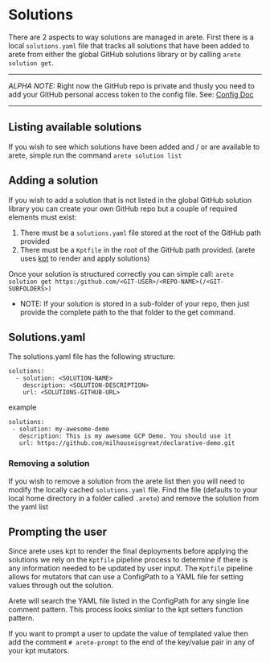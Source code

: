 # Solutions #

There are 2 aspects to way solutions are managed in arete. First there is a local `solutions.yaml` file that tracks all solutions that have been added to arete from either the global GitHub solutions library or by calling `arete solution get`.

---
*ALPHA NOTE:* Right now the GitHub repo is private and thusly you need to add your GitHub personal access token to the config file. See: [Config Doc](config.md)

---


 ## Listing available solutions ##

 If you wish to see which solutions have been added and / or are available to arete, simple run the command `arete solution list`
 
 ## Adding a solution ##

 If you wish to add a solution that is not listed in the global GitHub solution library you can create your own GitHub repo but a couple of required elements must exist:

 1. There must be a `solutions.yaml` file stored at the root of the GitHub path provided
 2. There must be a `Kptfile` in the root of the GitHub path provided. (arete uses [kpt](https://kpt.dev) to render and apply solutions)

 Once your solution is structured correctly you can simple call: `arete solution get https:/github.com/<GIT-USER>/<REPO-NAME>(/<GIT-SUBFOLDERS>)`

 - NOTE: If your solution is stored in a sub-folder of your repo, then just provide the complete path to the that folder to the get command.

## Solutions.yaml ##

The solutions.yaml file has the following structure:
```
solutions:
  - solution: <SOLUTION-NAME>
    description: <SOLUTION-DESCRIPTION>
    url: <SOLUTIONS-GITHUB-URL>
```

example

```
solutions:
 - solution: my-awesome-demo
   description: This is my awesome GCP Demo. You should use it
   url: https://github.com/milhouseisgreat/declarative-demo.git
```

 ### Removing a solution ###

 If you wish to remove a solution from the arete list then you will need to modify the locally cached `solutions.yaml` file. Find the file (defaults to your local home directory in a folder called `.arete`) and remove the solution from the yaml list

 ## Prompting the user ##

Since arete uses kpt to render the final deployments before applying the solutions we rely on the `Kptfile` pipeline process to determine if there is any information needed to be updated by user input. The `Kptfile` pipeline allows for mutators that can use a ConfigPath to a YAML file for setting values through out the solution.

Arete will search the YAML file listed in the ConfigPath for any single line comment pattern. This process looks simliar to the kpt setters function pattern.

If you want to prompt a user to update the value of templated value then add the comment `# arete-prompt` to the end of the key/value pair in any of your kpt mutators.